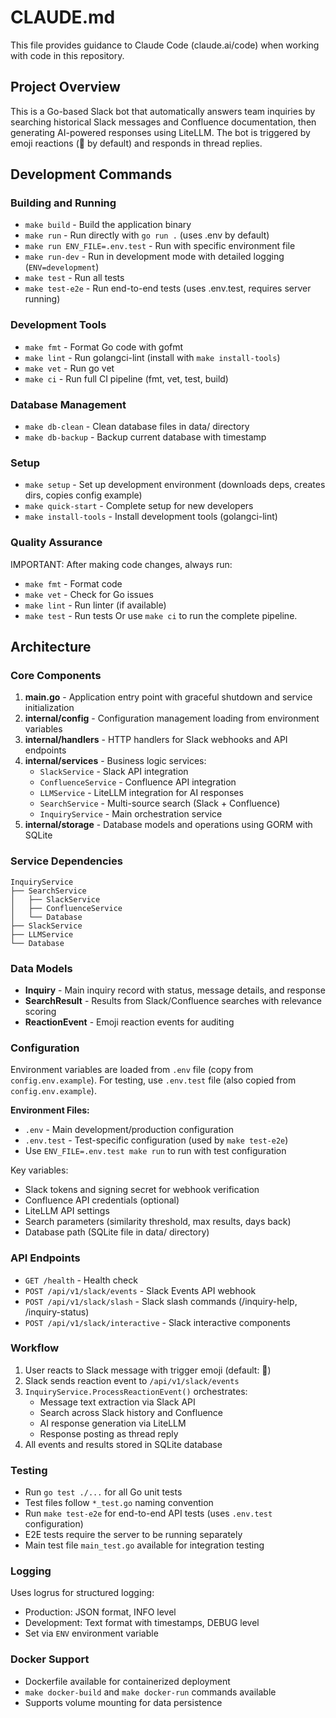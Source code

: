# CLAUDE.md

This file provides guidance to Claude Code (claude.ai/code) when working with code in this repository.

## Project Overview

This is a Go-based Slack bot that automatically answers team inquiries by searching historical Slack messages and Confluence documentation, then generating AI-powered responses using LiteLLM. The bot is triggered by emoji reactions (👀 by default) and responds in thread replies.

## Development Commands

### Building and Running
- `make build` - Build the application binary
- `make run` - Run directly with `go run .` (uses .env by default)
- `make run ENV_FILE=.env.test` - Run with specific environment file
- `make run-dev` - Run in development mode with detailed logging (`ENV=development`)
- `make test` - Run all tests
- `make test-e2e` - Run end-to-end tests (uses .env.test, requires server running)

### Development Tools
- `make fmt` - Format Go code with gofmt
- `make lint` - Run golangci-lint (install with `make install-tools`)
- `make vet` - Run go vet
- `make ci` - Run full CI pipeline (fmt, vet, test, build)

### Database Management
- `make db-clean` - Clean database files in data/ directory
- `make db-backup` - Backup current database with timestamp

### Setup
- `make setup` - Set up development environment (downloads deps, creates dirs, copies config example)
- `make quick-start` - Complete setup for new developers
- `make install-tools` - Install development tools (golangci-lint)

### Quality Assurance
IMPORTANT: After making code changes, always run:
- `make fmt` - Format code
- `make vet` - Check for Go issues
- `make lint` - Run linter (if available)
- `make test` - Run tests
Or use `make ci` to run the complete pipeline.

## Architecture

### Core Components
1. **main.go** - Application entry point with graceful shutdown and service initialization
2. **internal/config** - Configuration management loading from environment variables
3. **internal/handlers** - HTTP handlers for Slack webhooks and API endpoints
4. **internal/services** - Business logic services:
   - `SlackService` - Slack API integration
   - `ConfluenceService` - Confluence API integration
   - `LLMService` - LiteLLM integration for AI responses
   - `SearchService` - Multi-source search (Slack + Confluence)
   - `InquiryService` - Main orchestration service
5. **internal/storage** - Database models and operations using GORM with SQLite

### Service Dependencies
```
InquiryService
├── SearchService
│   ├── SlackService
│   ├── ConfluenceService
│   └── Database
├── SlackService
├── LLMService
└── Database
```

### Data Models
- **Inquiry** - Main inquiry record with status, message details, and response
- **SearchResult** - Results from Slack/Confluence searches with relevance scoring
- **ReactionEvent** - Emoji reaction events for auditing

### Configuration
Environment variables are loaded from `.env` file (copy from `config.env.example`). For testing, use `.env.test` file (also copied from `config.env.example`).

**Environment Files:**
- `.env` - Main development/production configuration
- `.env.test` - Test-specific configuration (used by `make test-e2e`)
- Use `ENV_FILE=.env.test make run` to run with test configuration

Key variables:
- Slack tokens and signing secret for webhook verification
- Confluence API credentials (optional)
- LiteLLM API settings
- Search parameters (similarity threshold, max results, days back)
- Database path (SQLite file in data/ directory)

### API Endpoints
- `GET /health` - Health check
- `POST /api/v1/slack/events` - Slack Events API webhook
- `POST /api/v1/slack/slash` - Slack slash commands (/inquiry-help, /inquiry-status)
- `POST /api/v1/slack/interactive` - Slack interactive components

### Workflow
1. User reacts to Slack message with trigger emoji (default: 👀)
2. Slack sends reaction event to `/api/v1/slack/events`
3. `InquiryService.ProcessReactionEvent()` orchestrates:
   - Message text extraction via Slack API
   - Search across Slack history and Confluence
   - AI response generation via LiteLLM
   - Response posting as thread reply
4. All events and results stored in SQLite database

### Testing
- Run `go test ./...` for all Go unit tests
- Test files follow `*_test.go` naming convention
- Run `make test-e2e` for end-to-end API tests (uses `.env.test` configuration)
- E2E tests require the server to be running separately
- Main test file `main_test.go` available for integration testing

### Logging
Uses logrus for structured logging:
- Production: JSON format, INFO level
- Development: Text format with timestamps, DEBUG level
- Set via `ENV` environment variable

### Docker Support
- Dockerfile available for containerized deployment
- `make docker-build` and `make docker-run` commands available
- Supports volume mounting for data persistence